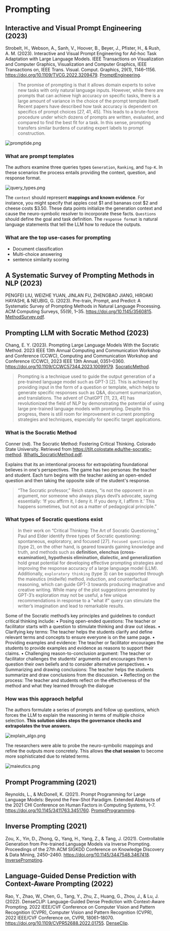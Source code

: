 # Prompting

## Interactive and Visual Prompt Engineering (2023)

Strobelt, H., Webson, A., Sanh, V., Hoover, B., Beyer, J., Pfister, H., & Rush, A. M. (2023). Interactive and Visual Prompt Engineering for Ad-hoc Task Adaptation with Large Language Models. IEEE Transactions on Visualization and Computer Graphics, Visualization and Computer Graphics, IEEE Transactions on, IEEE Trans. Visual. Comput. Graphics, 29(1), 1146–1156. https://doi.org/10.1109/TVCG.2022.3209479. [PromptEngineering](PromptEngineering.pdf).

> The promise of prompting is that it allows domain experts to solve new tasks with only natural language inputs. However, while there are prompts that can achieve high accuracy on specific tasks, there is a large
amount of variance in the choice of the prompt template itself. Recent papers have described how task accuracy is dependent on specifics of prompt choices [27, 41, 45]. This leads to a brute-force procedure under which dozens of prompts are written, evaluated, and compared to find the best fit for a task. In this sense, prompting transfers similar burdens of curating expert labels to prompt construction.

![promptide.png](promptide.png)

### What are prompt templates

The authors examine three queries types `Generation`, `Ranking`, and `Top-K`. In these scenarios the process entails providing the context, question, and response format.

![query_types.png](query_types.png)

The `context` should represent **mappings and known evidence**. For instance, you might specify that apples cost $1 and bananas cost $2 and cheese costs $3.50. These data points initialize the generation context and cause the neuro-symbolic resolver to incorporate these facts. `Questions` should define the goal and task definition. The `response format` is natural language statements that tell the LLM how to reduce the outputs.

### What are the top use-cases for prompting

- Document classification
- Multi-choice answering
- sentence similarity scoring

## A Systematic Survey of Prompting Methods in NLP (2023)

PENGFEI LIU, WEIZHE YUAN, JINLAN FU, ZHENGBAO JIANG, HIROAKI HAYASHI, & NEUBIG, G. (2023). Pre-train, Prompt, and Predict: A Systematic Survey of Prompting Methods in Natural Language Processing. ACM Computing Surveys, 55(9), 1–35. https://doi.org/10.1145/3560815. [MethodSurvey.pdf](MethodSurvey.pdf).


## Prompting LLM with Socratic Method (2023)

Chang, E. Y. (2023). Prompting Large Language Models With the Socratic Method. 2023 IEEE 13th Annual Computing and Communication Workshop and Conference (CCWC), Computing and Communication Workshop and Conference (CCWC), 2023 IEEE 13th Annual, 0351–0360. https://doi.org/10.1109/CCWC57344.2023.10099179. [SocraticMethod](SocraticMethod.pdf).

> Prompting is a technique used to guide the output generation of a pre-trained language model such as GPT-3 [2]. This is
achieved by providing input in the form of a question or template, which helps to generate specific responses such as Q&A, document summarization, and translations. The advent of ChatGPT [11, 23, 41] has revolutionized the field of NLP by
demonstrating the potential of using large pre-trained language models with prompting. Despite this progress, there is still room for improvement in current prompting strategies and techniques, especially for specific target applications.

### What is the Socratic Method

Conner (nd). The Socratic Method: Fostering Critical Thinking. Colorado State University. Retrieved from https://tilt.colostate.edu/the-socratic-method. [WhatIs_SocraticMethod.pdf](WhatIs_SocraticMethod.pdf).

Explains that its an intentional process for extrapolating foundational believes in one's perspectives. The game has two personas: the teacher and student. Each turn begins with the teacher asking an open-ended question and then taking the opposite side of the student's response.

> “The Socratic professor,” Reich states, “is not the opponent in an argument, nor someone who always plays devil’s advocate, saying essentially: ‘If you affirm it, I deny it. If you deny it, I affirm it.’ This happens sometimes, but not as a matter of pedagogical principle.”

### What types of Socratic questions exist

> In their work on “Critical Thinking: The Art of Socratic Questioning,” Paul and Elder identify three types of Socratic questioning: spontaneous, exploratory, and focused [27]. `Focused questioning` (type 2), on the other hand, is geared towards gaining knowledge and truth, and methods such as **definition, elenchus (cross-examination), hypothesis elimination, dialectic, and generalization** hold great potential for developing effective prompting strategies and improving the response accuracy of a large language model (LLM). Additionally, `exploratory thinking` (type 3) can be supported through the maieutics (midwife) method, induction, and counterfactual reasoning, which can guide GPT-3 towards producing imaginative and creative writing. While many of the plot suggestions generated by GPT-3’s exploration may not be useful, a few unique recommendations in response to a "what if" query can stimulate the writer’s imagination and lead to remarkable results.

Some of the Socratic method’s key principles and guidelines to conduct critical thinking include:
• Posing open-ended questions: The teacher or facilitator starts with a question to stimulate thinking and draw out ideas.
• Clarifying key terms: The teacher helps the students clarify and define relevant terms and concepts to ensure everyone is on the same page.
• Providing examples and evidence: The teacher or facilitator encourages the students to provide examples and evidence as reasons to support their claims.
• Challenging reason-to-conclusion argument: The teacher or facilitator challenges the students’ arguments and encourages them to question their own beliefs and to consider alternative perspectives.
• Summarizing and drawing conclusions: The teacher helps the students summarize and draw conclusions from the
discussion.
• Reflecting on the process: The teacher and students reflect on the effectiveness of the method and what they learned through the dialogue

### How was this appraoch helpful

The authors formulate a series of prompts and follow up questions, which forces the LLM to explain the reasoning in terms of multiple choice selection. **This solution sides steps the governance checks and extrapolates the true answers.**

![explain_algo.png](explain_algo.png)

The researchers were able to probe the neuro-symbolic mappings and refine the outputs more concretely. This allows **the chat session** to become more sophisticated due to related terms.

![maieutics.png](maieutics.png)

## Prompt Programming (2021)

Reynolds, L., & McDonell, K. (2021). Prompt Programming for Large Language Models: Beyond the Few-Shot Paradigm. Extended Abstracts of the 2021 CHI Conference on Human Factors in Computing Systems, 1–7. https://doi.org/10.1145/3411763.3451760. [PromptProgramming](PromptProgramming.pdf).

## Inverse Prompting (2021)

Zou, X., Yin, D., Zhong, Q., Yang, H., Yang, Z., & Tang, J. (2021). Controllable Generation from Pre-trained Language Models via Inverse Prompting. Proceedings of the 27th ACM SIGKDD Conference on Knowledge Discovery & Data Mining, 2450–2460. https://doi.org/10.1145/3447548.3467418. [InversePrompting](InversePrompting.pdf).

## Language-Guided Dense Prediction with Context-Aware Prompting (2022)

Rao, Y., Zhao, W., Chen, G., Tang, Y., Zhu, Z., Huang, G., Zhou, J., & Lu, J. (2022). DenseCLIP: Language-Guided Dense Prediction with Context-Aware Prompting. 2022 IEEE/CVF Conference on Computer Vision and Pattern Recognition (CVPR), Computer Vision and Pattern Recognition (CVPR), 2022 IEEE/CVF Conference on, CVPR, 18061–18070. https://doi.org/10.1109/CVPR52688.2022.01755. [DenseClip](DenseClip.pdf).
